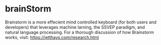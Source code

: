 # brainStorm
Brainstorm is a more effecient mind controlled keyboard (for both users and developers) that leverages machine larning, the SSVEP paradigm, and natural language processing. For a thorough discussion of how Brainstorm works, visit: https://jetthays.com/research.html
